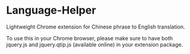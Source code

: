 # Language-Helper
Lightweight Chrome extension for Chinese phrase to English translation.

To use this in your Chrome browser, please make sure to have both jquery.js and jquery.qtip.js (available online) in your extension package.
